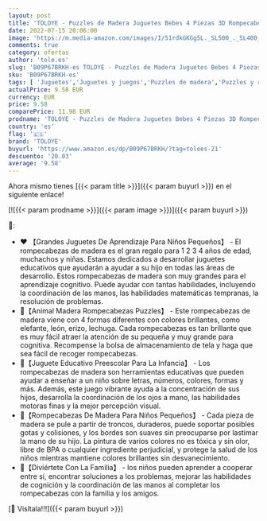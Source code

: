 ```yaml
---
layout: post
title: 'TOLOYE - Puzzles de Madera Juguetes Bebes 4 Piezas 3D Rompecabezas de Madera Animales para Bebé Niños 2 3 4 5 Años No Tóxicos Juguetes Montessori Regalo de Cumpleaños Navidad para Bebé  Puzzle A '
date: 2022-07-15 20:06:00
image: 'https://m.media-amazon.com/images/I/51rdkGKGg5L._SL500_._SL400_.jpg'
comments: true
category: ofertas
author: 'tole.es'
slug: 'B09P67BRKH-es TOLOYE - Puzzles de Madera Juguetes Bebes 4 Piezas 3D...'
sku: 'B09P67BRKH-es'
tags: [ 'Juguetes','Juguetes y juegos','Puzzles de madera','Puzzles y rompecabezas','bebé','toloye','🇪🇸', ]
actualPrice: 9.58 EUR
currency: EUR
price: 9.58
comparePrice: 11.98 EUR
prodname: 'TOLOYE - Puzzles de Madera Juguetes Bebes 4 Piezas 3D Rompecabezas de Madera Animales para Bebé Niños 2 3 4 5 Años No Tóxicos Juguetes Montessori Regalo de Cumpleaños Navidad para Bebé  Puzzle A '
country: 'es'
flag: '🇪🇸'
brand: 'TOLOYE'
buyurl: 'https://www.amazon.es/dp/B09P67BRKH/?tag=tolees-21'
descuento: '20.03'
average: '9.58'
---
```


Ahora mismo tienes [{{< param title >}}]({{< param buyurl >}}) en el siguiente enlace!

[![{{< param prodname >}}]({{< param image >}})]({{< param buyurl >}})

🔎:

- ❤️ 【Grandes Juguetes De Aprendizaje Para Niños Pequeños】 - El rompecabezas de madera es el gran regalo para 1 2 3 4 años de edad, muchachos y niñas. Estamos dedicados a desarrollar juguetes educativos que ayudarán a ayudar a su hijo en todas las áreas de desarrollo. Estos rompecabezas de madera son muy grandes para el aprendizaje cognitivo. Puede ayudar con tantas habilidades, incluyendo la coordinación de las manos, las habilidades matemáticas tempranas, la resolución de problemas.
- 🦁【Animal Madera Rompecabezas Puzzles】 - Este rompecabezas de madera viene con 4 formas diferentes con colores brillantes, como elefante, león, erizo, lechuga. Cada rompecabezas es tan brillante que es muy fácil atraer la atención de su pequeña y muy grande para cognitiva. Recompense la bolsa de almacenamiento de tela y haga que sea fácil de recoger rompecabezas.
- 🦔【Juguete Educativo Preescolar Para La Infancia】 - Los rompecabezas de madera son herramientas educativas que pueden ayudar a enseñar a un niño sobre letras, números, colores, formas y más. Además, este juego vibrante ayuda a la concentración de sus hijos, desarrolla la coordinación de los ojos a mano, las habilidades motoras finas y la mejor percepción visual.
- 🦉【Rompecabezas De Madera Para Niños Pequeños】 - Cada pieza de madera se pule a partir de troncos, duraderos, puede soportar posibles gotas y colisiones, y los bordes son suaves sin preocuparse por lastimar la mano de su hijo. La pintura de varios colores no es tóxica y sin olor, libre de BPA o cualquier ingrediente perjudicial, y protege la salud de los niños mientras mantiene colores brillantes sin desvanecimiento.
- 🐘【Diviértete Con La Familia】 - los niños pueden aprender a cooperar entre sí, encontrar soluciones a los problemas, mejorar las habilidades de cognición y la coordinación de las manos al completar los rompecabezas con la familia y los amigos.

[🛒 Visítala!!!]({{< param buyurl >}})
